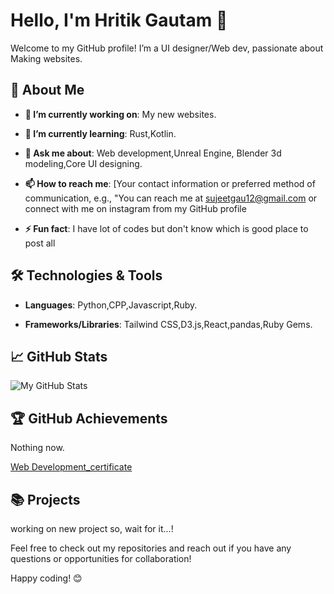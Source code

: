 # Hello, I'm Hritik Gautam 👋

Welcome to my GitHub profile! I’m a UI designer/Web dev, passionate about Making websites. 

## 🚀 About Me

- **🔭 I’m currently working on**: My new websites.
  
- **🌱 I’m currently learning**: Rust,Kotlin.

- **💬 Ask me about**: Web development,Unreal Engine, Blender 3d modeling,Core UI designing.
  
- **📫 How to reach me**: [Your contact information or preferred method of communication, e.g., "You can reach me at sujeetgau12@gmail.com or connect with me on instagram from my GitHub profile 

  
- **⚡ Fun fact**: I have lot of codes but don't know which is good place to post all

## 🛠️ Technologies & Tools

- **Languages**: Python,CPP,Javascript,Ruby.

- **Frameworks/Libraries**: Tailwind CSS,D3.js,React,pandas,Ruby Gems.
  

## 📈 GitHub Stats

![My GitHub Stats](https://github-readme-stats.vercel.app/api?username=sujeet-12&show_icons=true&hide_title=true&hide_border=true&count_private=true&include_all_commits=true&hide=prs)

## 🏆 GitHub Achievements

Nothing now.

[Web Development_certificate](https://github.com/user-attachments/assets/a0eca326-97a4-482c-84a7-2120037fdc60)

## 📚 Projects

working on new project so, wait for it...!


Feel free to check out my repositories and reach out if you have any questions or opportunities for collaboration!

Happy coding! 😊
